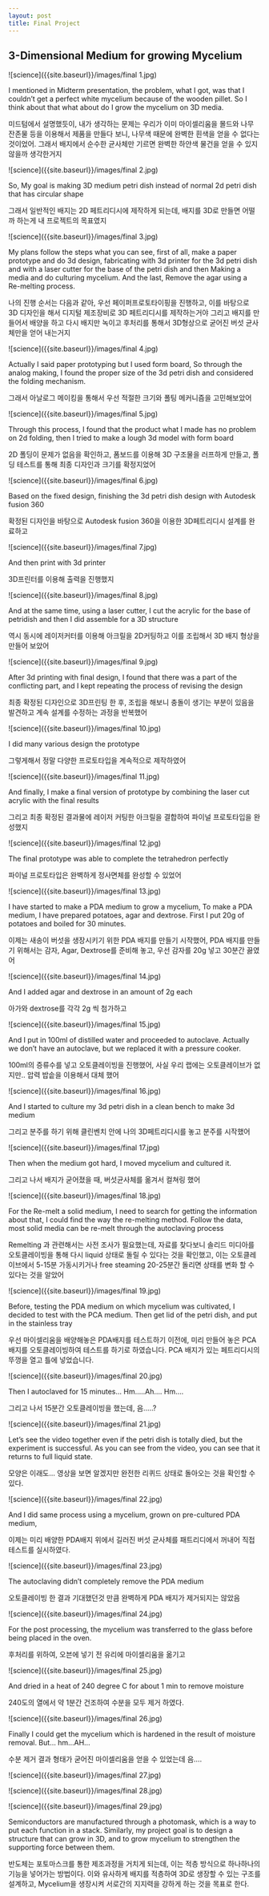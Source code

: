 ```yaml
---
layout: post
title: Final Project
---
```


## 3-Dimensional Medium for growing Mycelium

![science]({{site.baseurl}}/images/final 1.jpg)

I mentioned in Midterm presentation, the problem, what I got, 
was that I couldn’t get a perfect white mycelium because of the wooden pillet. 
So I think about that what about do I grow the mycelium on 3D media.

미드텀에서 설명했듯이, 내가 생각하는 문제는 우리가 이미 마이셀리움을 몰드와 
나무 잔존물 등을 이용해서 제품을 만들다 보니, 나무색 때문에 완벽한 흰색을 얻을 수 없다는 것이었어. 
그래서 배지에서 순수한 균사체만 기르면 완벽한 하얀색 물건을 얻을 수 있지 않을까 생각한거지

![science]({{site.baseurl}}/images/final 2.jpg)

So, My goal is making 3D medium petri dish instead of normal 2d petri dish that has circular shape

그래서 일반적인 배지는 2D 페트리디시에 제작하게 되는데, 배지를 3D로 만들면 어떨까 하는게 내 프로젝트의 목표였지

![science]({{site.baseurl}}/images/final 3.jpg)

My plans follow the steps what you can see, first of all, 
make a paper prototype and do 3d design, fabricating with 3d printer 
for the 3d petri dish and with a laser cutter for the base of the petri dish 
and then Making a media and do culturing mycelium. And the last, 
Remove the agar using a Re-melting process.

나의 진행 순서는 다음과 같아, 우선 페이퍼프로토타이핑을 진행하고, 
이를 바탕으로 3D 디자인을 해서 디지털 제조장비로 3D 페트리디시를 제작하는거야 
그리고 배지를 만들어서 배양을 하고 다시 배지만 녹이고 후처리를 통해서 3D형상으로 
굳어진 버섯 균사체만을 얻어 내는거지

![science]({{site.baseurl}}/images/final 4.jpg)

Actually I said paper prototyping but I used form board, So through the analog making, 
I found the proper size of the 3d petri dish and considered the folding mechanism.

그래서 아날로그 메이킹을 통해서 우선 적절한 크기와 폴팅 메커니즘을 고민해보았어

![science]({{site.baseurl}}/images/final 5.jpg)

Through this process, I found that the product what I made has no problem on 2d folding,
then I tried to make a lough 3d model with form board

2D 폴딩이 문제가 없음을 확인하고, 폼보드를 이용해 3D 구조물을 러프하게 만들고,
폴딩 테스트를 통해 최종 디자인과 크기를 확정지었어

![science]({{site.baseurl}}/images/final 6.jpg)

Based on the fixed design, finishing the 3d petri dish design with Autodesk fusion 360

확정된 디자인을 바탕으로 Autodesk fusion 360을 이용한 3D페트리디시 설계를 완료하고

![science]({{site.baseurl}}/images/final 7.jpg)

And then print with 3d printer

3D프린터를 이용해 출력을 진행했지

![science]({{site.baseurl}}/images/final 8.jpg)

And at the same time,  using a laser cutter, I cut the acrylic for the base of petridish 
and then I did assemble for a 3D structure

역시 동시에 레이저커터를 이용해 아크릴을 2D커팅하고 이를 조립해서 3D 배지 형상을 만들어 보았어

![science]({{site.baseurl}}/images/final 9.jpg)

After 3d printing with final design, I found that there was a part of the conflicting part, 
and I kept repeating the process of revising the design

최종 확정된 디자인으로 3D프린팅 한 후, 조립을 해보니 충돌이 생기는 부분이 있음을 발견하고 
계속 설계를 수정하는 과정을 반복했어

![science]({{site.baseurl}}/images/final 10.jpg)

I did many various design the prototype

그렇게해서 정말 다양한 프로토타입을 계속적으로 제작하였어

![science]({{site.baseurl}}/images/final 11.jpg)

And finally, I make a final version of prototype 
by combining the laser cut acrylic with the final results

그리고 최종 확정된 결과물에 레이저 커팅한 아크릴을 결합하여 파이널 프로토타입을 완성했지

![science]({{site.baseurl}}/images/final 12.jpg)

The final prototype was able to complete the tetrahedron perfectly

파이널 프로토타입은 완벽하게 정사면체를 완성할 수 있었어

![science]({{site.baseurl}}/images/final 13.jpg)

I have started to make a PDA medium to grow a mycelium, To make a PDA medium, 
I have prepared potatoes, agar and dextrose. First I put 20g of potatoes and boiled for 30 minutes.

이제는 새송이 버섯을 생장시키기 위한 PDA 배지를 만들기 시작했어, PDA 배지를 만들기 위해서는 
감자, Agar, Dextrose를 준비해 놓고, 우선 감자를 20g 넣고 30분간 끓였어

![science]({{site.baseurl}}/images/final 14.jpg)

And I added agar and dextrose in an amount of 2g each

아가와 dextrose를 각각 2g 씩 첨가하고

![science]({{site.baseurl}}/images/final 15.jpg)

And I put in 100ml of distilled water and proceeded to autoclave. 
Actually we don’t have an autoclave, but we replaced it with a pressure cooker.

100ml의 증류수를 넣고 오토클레이빙을 진행했어, 사실 우리 랩에는 오토클레이브가 없지만.. 
압력 밥솥을 이용해서 대체 했어

![science]({{site.baseurl}}/images/final 16.jpg)

And I started to culture my 3d petri dish in a clean bench to make 3d medium

그리고 분주를 하기 위해 클린벤치 안에 나의 3D페트리디시를 놓고 분주를 시작했어

![science]({{site.baseurl}}/images/final 17.jpg)

Then when the medium got hard, I moved mycelium and cultured it.

그리고 나서 배지가 굳어졌을 때, 버섯균사체를 옮겨서 컬쳐링 했어

![science]({{site.baseurl}}/images/final 18.jpg)

For the Re-melt a solid medium, I need to search for getting the information about that, 
I could find the way the re-melting method. Follow the data, 
most solid media can be re-melt through the autoclaving process

Remelting 과 관련해서는 사전 조사가 필요했는데, 자료를 찾다보니 솔리드 미디아를 
오토클레이빙을 통해 다시 liquid 상태로 돌릴 수 있다는 것을 확인했고, 이는 오토클레이브에서 5-15분 가동시키거나
free steaming 20-25분간 돌리면 상태를 변화 할 수 있다는 것을 알았어

![science]({{site.baseurl}}/images/final 19.jpg)

Before, testing the PDA medium on which mycelium was cultivated, I decided to test with the PCA medium. 
Then get lid of the petri dish, and put in the stainless tray

우선 마이셀리움을 배양해놓은 PDA배지를 테스트하기 이전에, 
미리 만들어 놓은 PCA 배지를 오토클레이빙하여 테스트를 하기로 하였습니다. 
PCA 배지가 있는 페트리디시의 뚜껑을 열고 틀에 넣었습니다.

![science]({{site.baseurl}}/images/final 20.jpg)

Then I autoclaved for 15 minutes... Hm…..Ah…. Hm….

그리고 나서 15분간 오토클레이빙을 했는데, 음…..?

![science]({{site.baseurl}}/images/final 21.jpg)

Let’s see the video together even if the petri dish is totally died, 
but the experiment is successful. As you can see from the video, 
you can see that it returns to full liquid state.

모양은 이래도… 영상을 보면 알겠지만 완전한 리퀴드 상태로 돌아오는 것을 확인할 수 있다.

![science]({{site.baseurl}}/images/final 22.jpg)

And I did same process using a mycelium, grown on pre-cultured PDA medium, 

이제는 미리 배양한 PDA배지 위에서 길러진 버섯 균사체를 패트리디에서 꺼내어 직접 테스트를 실시하였다.

![science]({{site.baseurl}}/images/final 23.jpg)

The autoclaving didn’t completely remove the PDA medium

오토클레이빙 한 결과 기대했던것 만큼 완벽하게 PDA 배지가 제거되지는 않았음

![science]({{site.baseurl}}/images/final 24.jpg)

For the post processing, the mycelium was transferred to the glass before being placed in the oven. 

후처리를 위하여, 오븐에 넣기 전 유리에 마이셀리움을 옮기고

![science]({{site.baseurl}}/images/final 25.jpg)

And dried in a heat of 240 degree C for about 1 min to remove moisture

240도의 열에서 약 1분간 건조하여 수분을 모두 제거 하였다.

![science]({{site.baseurl}}/images/final 26.jpg)

Finally I could get the mycelium which is hardened in the result of moisture removal. But… hm…AH…

수분 제거 결과 형태가 굳어진 마이셀리움을 얻을 수 있었는데 음….

![science]({{site.baseurl}}/images/final 27.jpg)

![science]({{site.baseurl}}/images/final 28.jpg)

![science]({{site.baseurl}}/images/final 29.jpg)

Semiconductors are manufactured through a photomask, which is a way to put each function in a stack. 
Similarly, my project goal is to design a structure that can grow in 3D, 
and to grow mycelium to strengthen the supporting force between them. 

반도체는 포토마스크를 통한 제조과정을 거치게 되는데, 이는 적층 방식으로 하나하나의 기능을 넣어가는 방법이다. 
이와 유사하게 배지를 적층하여 3D로 생장할 수 있는 구조를 설계하고, 
Mycelium을 생장시켜 서로간의 지지력을 강하게 하는 것을 목표로 한다.






















